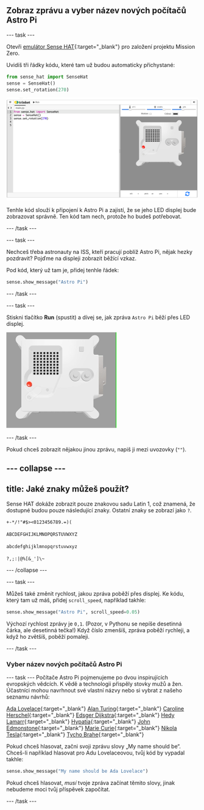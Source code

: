 ## Zobraz zprávu a vyber název nových počítačů Astro Pi

--- task ---

Otevři [emulátor Sense HAT](https://trinket.io/mission-zero){:target="_blank"} pro založení projektu Mission Zero.

Uvidíš tři řádky kódu, které tam už budou automaticky přichystané:

```python
from sense_hat import SenseHat
sense = SenseHat()
sense.set_rotation(270)
```

![Snímek obrazovky emulátoru Trinket Sense Hat se třemi řádky startovacího kódu zobrazeným v levém panelu.](images/sense-hat-emulator2.png)

Tenhle kód slouží k připojení k Astro Pi a zajistí, že se jeho LED displej bude zobrazovat správně. Ten kód tam nech, protože ho budeš potřebovat.

--- /task ---

--- task ---

Nechceš třeba astronauty na ISS, kteří pracují poblíž Astro Pi, nějak hezky pozdravit? Pojďme na displeji zobrazit běžící vzkaz.

Pod kód, který už tam je, přidej tenhle řádek:

```python
sense.show_message("Astro Pi")
```

--- /task ---

--- task ---

Stiskni tlačítko **Run** (spustit) a dívej se, jak zpráva `Astro Pi` běží přes LED displej.

![Emulátor Trinket Sense HAT, na kterém je spuštěn ukázkový program, který posouvá bílý text „Astro Pi“ po LED matici](images/M0_1.gif)

--- /task ---

Pokud chceš zobrazit nějakou jinou zprávu, napiš ji mezi uvozovky (`""`).

--- collapse ---
---
title: Jaké znaky můžeš použít?
---

Sense HAT dokáže zobrazit pouze znakovou sadu Latin 1, což znamená, že dostupné budou pouze následující znaky. Ostatní znaky se zobrazí jako `?`.

```
+-*/!"#$><0123456789.=)(

ABCDEFGHIJKLMNOPQRSTUVWXYZ

abcdefghijklmnopqrstuvwxyz

?,;:|@%[&_']\~
```

--- /collapse ---

--- task ---

Můžeš také změnit rychlost, jakou zpráva poběží přes displej. Ke kódu, který tam už máš, přidej `scroll_speed`, například takhle:

```python
sense.show_message("Astro Pi", scroll_speed=0.05)
```

Výchozí rychlost zprávy je `0,1`. (Pozor, v Pythonu se nepíše desetinná čárka, ale desetinná tečka!) Když číslo zmenšíš, zpráva poběží rychleji, a když ho zvětšíš, poběží pomaleji.

--- /task ---

### Vyber název nových počítačů Astro Pi

--- task --- Počítače Astro Pi pojmenujeme po dvou inspirujících evropských vědcích. K vědě a technologii přispěly stovky mužů a žen. Účastníci mohou navrhnout své vlastní názvy nebo si vybrat z našeho seznamu návrhů:


[Ada Lovelace](https://en.wikipedia.org/wiki/Ada_Lovelace){:target="_blank"} 
[Alan Turing](https://en.wikipedia.org/wiki/Alan_Turing){:target="_blank"} 
[Caroline Herschel](https://en.wikipedia.org/wiki/Caroline_Herschel){:target="_blank"} 
[Edsger Dijkstra](https://en.wikipedia.org/wiki/Edsger_W._Dijkstra){:target="_blank"} 
[Hedy Lamarr](https://en.wikipedia.org/wiki/Hedy_Lamarr){:target="_blank"} 
[Hypatia](https://en.wikipedia.org/wiki/Hypatia){:target="_blank"} 
[John Edmonstone](https://en.wikipedia.org/wiki/John_Edmonstone){:target="_blank"} 
[Marie Curie](https://en.wikipedia.org/wiki/Marie_Curie){:target="_blank"} 
[Nikola Tesla](https://en.wikipedia.org/wiki/Nikola_Tesla){:target="_blank"} 
[Tycho Brahe](https://en.wikipedia.org/wiki/Tycho_Brahe){:target="_blank"}

Pokud chceš hlasovat, začni svoji zprávu slovy „My name should be“. Chceš-li například hlasovat pro Adu Lovelaceovou, tvůj kód by vypadal takhle:

```python
sense.show_message("My name should be Ada Lovelace")
```

Pokud chceš hlasovat, *musí* tvoje zpráva začínat těmito slovy, jinak nebudeme moci tvůj příspěvek započítat.

--- /task ---



